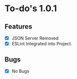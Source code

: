 # To-do's 1.0.1

## Features
- [x] JSON Server Removed
- [x] ESLint Integrated into Project.

## Bugs
- [x] No Bugs